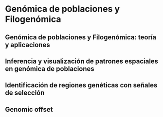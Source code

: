 # Genómica de poblaciones y Filogenómica
## Genómica de poblaciones y Filogenómica: teoría y aplicaciones
## Inferencia y visualización de patrones espaciales en genómica de poblaciones
## Identificación de regiones genéticas con señales de selección
## Genomic offset
